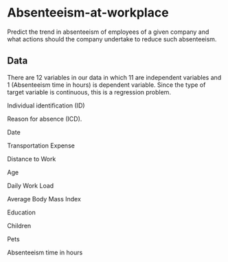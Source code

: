# Absenteeism-at-workplace
Predict the trend in absenteeism of employees of a given company and what actions should the company undertake to reduce such absenteeism.

## Data
There are 12 variables in our data in which 11 are independent variables and 1 (Absenteeism time in hours) is dependent variable. Since the type of target variable is continuous, this is a regression problem.

Individual identification (ID)

Reason for absence (ICD).

Date	

Transportation Expense	

Distance to Work	

Age	

Daily Work Load 

Average	Body Mass Index	

Education	

Children	

Pets

Absenteeism time in hours
